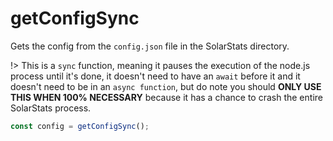 # getConfigSync

Gets the config from the `config.json` file in the SolarStats directory.

!> This is a `sync` function, meaning it pauses the execution of the node.js process until it's done, it doesn't need to have an `await` before it and it doesn't need to be in an `async function`, but do note you should **ONLY USE THIS WHEN 100% NECESSARY** because it has a chance to crash the entire SolarStats process.

```javascript
const config = getConfigSync();
```
